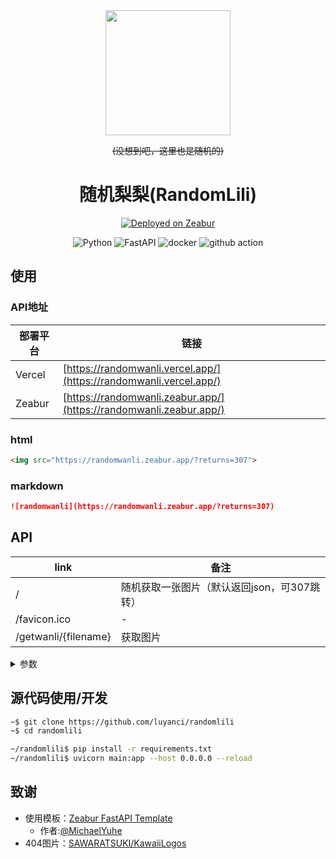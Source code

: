 <div align="center">

<img src="https://randomwanli.zeabur.app/?returns=307" width=200 height=200>

~~(没想到吧，这里也是随机的)~~

# 随机梨梨(RandomLili)

[![Deployed on Zeabur](https://zeabur.com/deployed-on-zeabur-dark.svg)](https://zeabur.com?referralCode=luyanci&utm_source=luyanci)

![Python](https://img.shields.io/badge/python-3670A0?style=for-the-badge&logo=python&logoColor=ffdd54)
![FastAPI](https://img.shields.io/badge/Fastapi-005571?style=for-the-badge&logo=fastapi&logoColor=white)
![docker](https://img.shields.io/badge/docker-0db7ed?style=for-the-badge&logo=docker&logoColor=white)
![github action](https://img.shields.io/badge/github%20action-000000?style=for-the-badge&logo=github-actions&logoColor=blue)


</div>

## 使用

### API地址

|部署平台|链接|
|-|-|
|Vercel|[https://randomwanli.vercel.app/](https://randomwanli.vercel.app/)|
|Zeabur|[https://randomwanli.zeabur.app/](https://randomwanli.zeabur.app/)|

### html

```html
<img src="https://randomwanli.zeabur.app/?returns=307">
```

### markdown

```md
![randomwanli](https://randomwanli.zeabur.app/?returns=307)
```

## API

|link|备注|
|-|-|
|/|随机获取一张图片（默认返回json，可307跳转）|
|/favicon.ico|-|
|/getwanli/{filename}|获取图片|

<details>

<summary>参数</summary>

#### /
|参数|可填写内容|备注|
|-|-|-|
|returns|307/-|返回方式，默认返回json文本|
|type|jpg/png/gif|获取图片类型，只能选一个|
|-|-|所有参数均可选，可无需填写|

#### /getwanli

|参数|填写内容|备注|
|-|-|-|
|filename|-|文件名|
|type|jpg/png/gif|获取图片类型，只能选一个|
|-|-|所有参数必须填写,否则抛一张404图片|

</details>

## 源代码使用/开发

```sh
~$ git clone https://github.com/luyanci/randomlili
~$ cd randomlili

~/randomlili$ pip install -r requirements.txt
~/randomlili$ uvicorn main:app --host 0.0.0.0 --reload
```

## 致谢

- 使用模板：[Zeabur FastAPI Template](https://zeabur.com/templates/MK8U02) 
    - 作者:[@MichaelYuhe](https://github,com/MichaelYuhe)
- 404图片：[SAWARATSUKI/KawaiiLogos](http://github.com/SAWARATSUKI/KawaiiLogos) 
